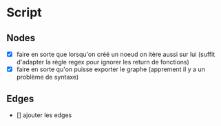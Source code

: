 # Script

## Nodes
- [x] faire en sorte que lorsqu'on créé un noeud on itère aussi sur lui (suffit d'adapter la règle regex pour ignorer les return de fonctions)
- [x] faire en sorte qu'on puisse exporter le graphe (apprement il y a un problème de syntaxe)

## Edges
- [] ajouter les edges